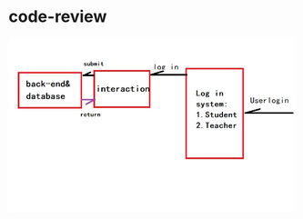 # code-review

![draft](https://github.com/lihaooo233/code-review/blob/master/solution-diagram.jpg)
